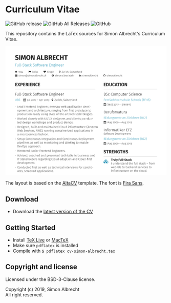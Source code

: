 # Curriculum Vitae

![GitHub release](https://img.shields.io/github/release/simonalbrecht/curriculum-vitae.svg) ![GitHub All Releases](https://img.shields.io/github/downloads/simonalbrecht/curriculum-vitae/total.svg) ![GitHub](https://img.shields.io/github/license/simonalbrecht/curriculum-vitae.svg)

This repository contains the LaTex sources for Simon Albrecht's Curriculum Vitae. 

![Preview ](images/preview.png)

The layout is based on the [AltaCV](https://github.com/liantze/AltaCV) template. The font is [Fira Sans](https://mozilla.github.io/Fira/).

## Download
* Download the [latest version of the CV](https://github.com/simonalbrecht/curriculum-vitae/releases/download/v1.1.1/cv-simon-albrecht.pdf)

## Getting Started
* Install [TeX Live](https://tug.org/texlive/) or [MacTeX](https://tug.org/mactex/)
* Make sure `pdflatex` is installed
* Compile with `$ pdflatex cv-simon-albrecht.tex`

## Copyright and license
Licensed under the BSD-3-Clause license.  

Copyright (c) 2019, Simon Albrecht  
All right reserved.